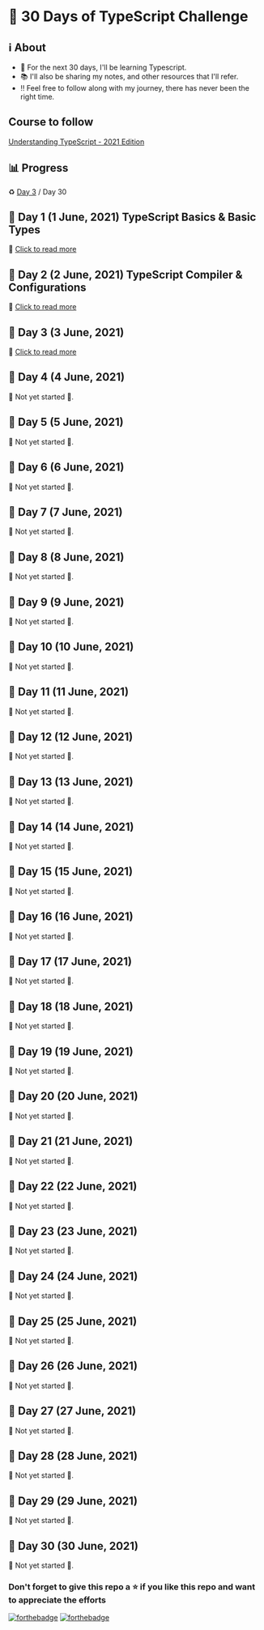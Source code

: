 # :pushpin: 30 Days of TypeScript Challenge

## :information_source: About

- :crystal_ball: For the next 30 days, I'll be learning Typescript.
- :books: I'll also be sharing my notes, and other resources that I'll refer.
- :bangbang: Feel free to follow along with my journey, there has never been the right time.

## Course to follow

[Understanding TypeScript - 2021 Edition](https://www.udemy.com/course/understanding-typescript/)

## :bar_chart: Progress

:recycle: [Day 3](https://github.com/tarunsinghdev/30DaysOfTypescript/blob/master/Day3-30DaysOfTypeScript.md) / Day 30

## :large_orange_diamond: Day 1 (1 June, 2021) TypeScript Basics & Basic Types

:paperclip: [Click to read more](https://github.com/tarunsinghdev/30DaysOfTypeScript/blob/master/Day-1-30DaysOfTypeScript.md)

## :large_orange_diamond: Day 2 (2 June, 2021) TypeScript Compiler & Configurations

:paperclip: [Click to read more](https://github.com/tarunsinghdev/30DaysOfTypeScript/blob/master/Day-2-30DaysOfTypeScript.md)

## :large_orange_diamond: Day 3 (3 June, 2021)

:paperclip: [Click to read more](https://github.com/tarunsinghdev/30DaysOfTypescript/blob/master/Day3-30DaysOfTypeScript.md)

## :large_orange_diamond: Day 4 (4 June, 2021)

:construction: Not yet started :construction:.

## :large_orange_diamond: Day 5 (5 June, 2021)

:construction: Not yet started :construction:.

## :large_orange_diamond: Day 6 (6 June, 2021)

:construction: Not yet started :construction:.

## :large_orange_diamond: Day 7 (7 June, 2021)

:construction: Not yet started :construction:.

## :large_orange_diamond: Day 8 (8 June, 2021)

:construction: Not yet started :construction:.

## :large_orange_diamond: Day 9 (9 June, 2021)

:construction: Not yet started :construction:.

## :large_orange_diamond: Day 10 (10 June, 2021)

:construction: Not yet started :construction:.

## :large_orange_diamond: Day 11 (11 June, 2021)

:construction: Not yet started :construction:.

## :large_orange_diamond: Day 12 (12 June, 2021)

:construction: Not yet started :construction:.

## :large_orange_diamond: Day 13 (13 June, 2021)

:construction: Not yet started :construction:.

## :large_orange_diamond: Day 14 (14 June, 2021)

:construction: Not yet started :construction:.

## :large_orange_diamond: Day 15 (15 June, 2021)

:construction: Not yet started :construction:.

## :large_orange_diamond: Day 16 (16 June, 2021)

:construction: Not yet started :construction:.

## :large_orange_diamond: Day 17 (17 June, 2021)

:construction: Not yet started :construction:.

## :large_orange_diamond: Day 18 (18 June, 2021)

:construction: Not yet started :construction:.

## :large_orange_diamond: Day 19 (19 June, 2021)

:construction: Not yet started :construction:.

## :large_orange_diamond: Day 20 (20 June, 2021)

:construction: Not yet started :construction:.

## :large_orange_diamond: Day 21 (21 June, 2021)

:construction: Not yet started :construction:.

## :large_orange_diamond: Day 22 (22 June, 2021)

:construction: Not yet started :construction:.

## :large_orange_diamond: Day 23 (23 June, 2021)

:construction: Not yet started :construction:.

## :large_orange_diamond: Day 24 (24 June, 2021)

:construction: Not yet started :construction:.

## :large_orange_diamond: Day 25 (25 June, 2021)

:construction: Not yet started :construction:.

## :large_orange_diamond: Day 26 (26 June, 2021)

:construction: Not yet started :construction:.

## :large_orange_diamond: Day 27 (27 June, 2021)

:construction: Not yet started :construction:.

## :large_orange_diamond: Day 28 (28 June, 2021)

:construction: Not yet started :construction:.

## :large_orange_diamond: Day 29 (29 June, 2021)

:construction: Not yet started :construction:.

## :large_orange_diamond: Day 30 (30 June, 2021)

:construction: Not yet started :construction:.

### Don't forget to give this repo a ⭐ if you like this repo and want to appreciate the efforts

[![forthebadge](https://forthebadge.com/images/badges/built-with-love.svg)](https://forthebadge.com)
[![forthebadge](https://forthebadge.com/images/badges/built-by-developers.svg)](https://forthebadge.com)
